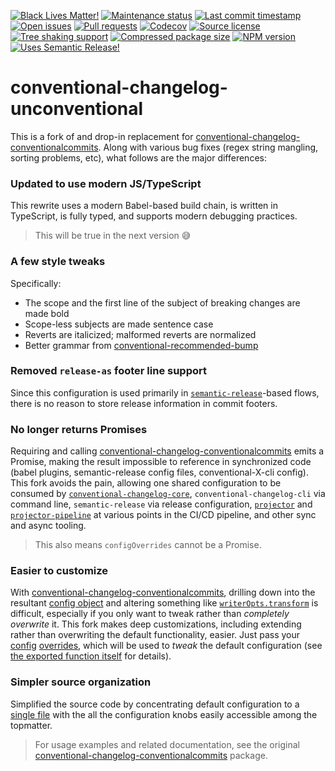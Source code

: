 <!-- prettier-ignore-start -->

<!-- badges-start -->

[![Black Lives Matter!][badge-blm]][link-blm]
[![Maintenance status][badge-maintenance]][link-repo]
[![Last commit timestamp][badge-last-commit]][link-repo]
[![Open issues][badge-issues]][link-issues]
[![Pull requests][badge-pulls]][link-pulls]
[![Codecov][badge-codecov]][link-codecov]
[![Source license][badge-license]][link-license]
[![Tree shaking support][badge-tree-shaking]][link-bundlephobia]
[![Compressed package size][badge-size]][link-bundlephobia]
[![NPM version][badge-npm]][link-npm]
[![Uses Semantic Release!][badge-semantic-release]][link-semantic-release]

<!-- badges-end -->

<!-- prettier-ignore-end -->

# conventional-changelog-unconventional

This is a fork of and drop-in replacement for
[conventional-changelog-conventionalcommits](https://github.com/conventional-changelog/conventional-changelog/tree/master/packages/conventional-changelog-conventionalcommits).
Along with various bug fixes (regex string mangling, sorting problems, etc),
what follows are the major differences:

### Updated to use modern JS/TypeScript

This rewrite uses a modern Babel-based build chain, is written in TypeScript, is
fully typed, and supports modern debugging practices.

> This will be true in the next version 😅

### A few style tweaks

Specifically:

- The scope and the first line of the subject of breaking changes are made bold
- Scope-less subjects are made sentence case
- Reverts are italicized; malformed reverts are normalized
- Better grammar from
  [conventional-recommended-bump](https://www.npmjs.com/package/conventional-recommended-bump)

### Removed `release-as` footer line support

Since this configuration is used primarily in
[`semantic-release`](https://www.npmjs.com/package/semantic-release)-based
flows, there is no reason to store release information in commit footers.

### No longer returns Promises

Requiring and calling
[conventional-changelog-conventionalcommits](https://github.com/conventional-changelog/conventional-changelog/tree/master/packages/conventional-changelog-conventionalcommits)
emits a Promise, making the result impossible to reference in synchronized code
(babel plugins, semantic-release config files, conventional-X-cli config). This
fork avoids the pain, allowing one shared configuration to be consumed by
[`conventional-changelog-core`](https://github.com/conventional-changelog/conventional-changelog/tree/master/packages/conventional-changelog-core),
`conventional-changelog-cli` via command line, `semantic-release` via release
configuration, [`projector`](https://github.com/Xunnamius/projector) and
[`projector-pipeline`](https://github.com/Xunnamius/projector-pipeline) at
various points in the CI/CD pipeline, and other sync and async tooling.

> This also means `configOverrides` cannot be a Promise.

### Easier to customize

With
[conventional-changelog-conventionalcommits](https://github.com/conventional-changelog/conventional-changelog/tree/master/packages/conventional-changelog-conventionalcommits),
drilling down into the resultant
[config object](https://github.com/conventional-changelog/conventional-changelog/tree/master/packages/conventional-changelog-core#config)
and altering something like
[`writerOpts.transform`](https://github.com/conventional-changelog-archived-repos/conventional-changelog-writer#transform)
is difficult, especially if you only want to tweak rather than _completely
overwrite_ it. This fork makes deep customizations, including extending rather
than overwriting the default functionality, easier. Just pass your
[config](https://github.com/conventional-changelog/conventional-changelog-config-spec)
[overrides](https://github.com/conventional-changelog/conventional-changelog/tree/master/packages/conventional-changelog-core#config),
which will be used to _tweak_ the default configuration (see
[the exported function itself](https://github.com/Xunnamius/conventional-changelog-unconventional/blob/main/index.js#L8)
for details).

### Simpler source organization

Simplified the source code by concentrating default configuration to a
[single file](./defaults.js) with the all the configuration knobs easily
accessible among the topmatter.

> For usage examples and related documentation, see the original
> [conventional-changelog-conventionalcommits](https://github.com/conventional-changelog/conventional-changelog/tree/master/packages/conventional-changelog-conventionalcommits)
> package.

[badge-blm]: https://api.ergodark.com/badges/blm 'Join the movement!'
[link-blm]: https://secure.actblue.com/donate/ms_blm_homepage_2019
[badge-maintenance]:
  https://img.shields.io/maintenance/active/2021
  'Is this package maintained?'
[link-repo]: https://github.com/xunnamius/conventional-changelog-unconventional
[badge-last-commit]:
  https://img.shields.io/github/last-commit/xunnamius/conventional-changelog-unconventional
  'Latest commit timestamp'
[badge-issues]:
  https://isitmaintained.com/badge/open/Xunnamius/conventional-changelog-unconventional.svg
  'Open issues as a percentage of total issues'
[link-issues]:
  https://github.com/Xunnamius/conventional-changelog-unconventional/issues?q=
[badge-pulls]:
  https://img.shields.io/github/issues-pr/xunnamius/conventional-changelog-unconventional
  'Open pull requests'
[link-pulls]:
  https://github.com/xunnamius/conventional-changelog-unconventional/pulls
[badge-codecov]:
  https://codecov.io/gh/Xunnamius/conventional-changelog-unconventional/branch/main/graph/badge.svg?token=HWRIOBAAPW
  'Is this package well-tested?'
[link-codecov]:
  https://codecov.io/gh/Xunnamius/conventional-changelog-unconventional
[badge-license]:
  https://img.shields.io/npm/l/conventional-changelog-unconventional
  "This package's source license"
[link-license]:
  https://github.com/Xunnamius/conventional-changelog-unconventional/blob/main/LICENSE
[badge-npm]:
  https://api.ergodark.com/badges/npm-pkg-version/conventional-changelog-unconventional
  'Install this package using npm or yarn!'
[link-npm]: https://www.npmjs.com/package/conventional-changelog-unconventional
[badge-semantic-release]:
  https://img.shields.io/badge/%20%20%F0%9F%93%A6%F0%9F%9A%80-semantic--release-e10079.svg
  'This repo practices continuous integration and deployment!'
[link-semantic-release]: https://github.com/semantic-release/semantic-release
[badge-size]:
  https://badgen.net/bundlephobia/minzip/conventional-changelog-unconventional
[badge-tree-shaking]:
  https://badgen.net/bundlephobia/tree-shaking/conventional-changelog-unconventional
  'Is this package optimized for Webpack?'
[link-bundlephobia]:
  https://bundlephobia.com/result?p=conventional-changelog-unconventional
  'Package size (minified and gzipped)'
